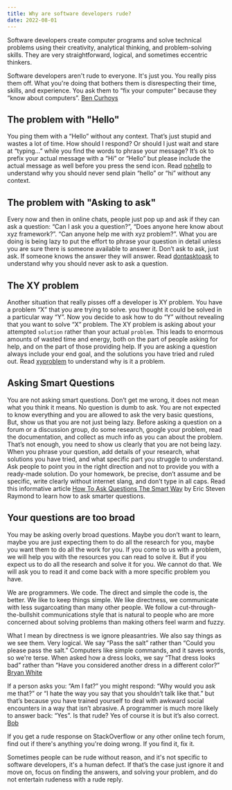 ```yaml
---
title: Why are software developers rude?
date: 2022-08-01
---
```


Software developers create computer programs and solve technical problems using their creativity, analytical thinking, and problem-solving skills. They are very straightforward, logical, and sometimes eccentric thinkers.

Software developers aren't rude to everyone. It's just you. You really piss them off. What you're doing that bothers them is disrespecting their time, skills, and experience. You ask them to “fix your computer” because they “know about computers”. [Ben Curhoys](https://qr.ae/pvurS5)

## The problem with "Hello"
You ping them with a “Hello” without any context. That’s just stupid and wastes a lot of time. How should I respond? Or should I just wait and stare at “typing…” while you find the words to phrase your message? It’s ok to prefix your actual message with a “Hi” or “Hello” but please include the actual message as well before you press the send icon. Read [nohello](https://nohello.net) to understand why you should never send plain “hello” or “hi” without any context.

## The problem with "Asking to ask"
Every now and then in online chats, people just pop up and ask if they can ask a question: “Can I ask you a question?”, “Does anyone here know about xyz framework?”. “Can anyone help me with xyz problem?”. What you are doing is being lazy to put the effort to phrase your question in detail unless you are sure there is someone available to answer it. Don’t ask to ask, just ask. If someone knows the answer they will answer. Read [dontasktoask](https://dontasktoask.com/ ) to understand why you should never ask to ask a question.

## The XY problem
Another situation that really pisses off a developer is XY problem. You have a problem “X” that you are trying to solve. you thought it could be solved in a particular way “Y”. Now you decide to ask how to do “Y” without revealing that you want to solve “X” problem. The XY problem is asking about your attempted `solution` rather than your actual `problem`. This leads to enormous amounts of wasted time and energy, both on the part of people asking for help, and on the part of those providing help. If you are asking a question always include your end goal, and the solutions you have tried and ruled out. Read [xyproblem](https://xyproblem.info/) to understand why is it a problem.

## Asking Smart Questions
You are not asking smart questions. Don’t get me wrong, it does not mean what you think it means. No question is dumb to ask. You are not expected to know everything and you are allowed to ask the very basic questions, But, show us that you are not just being lazy. Before asking a question on a forum or a discussion group, do some research, google your problem, read the documentation, and collect as much info as you can about the problem. That’s not enough, you need to show us clearly that you are not being lazy. When you phrase your question, add details of your research, what solutions you have tried, and what specific part you struggle to understand. Ask people to point you in the right direction and not to provide you with a ready-made solution. Do your homework, be precise, don’t assume and be specific, write clearly without internet slang, and don’t type in all caps. Read this informative article [How To Ask Questions The Smart Way](http://www.catb.org/esr/faqs/smart-questions.html) by Eric Steven Raymond to learn how to ask smarter questions.

## Your questions are too broad
You may be asking overly broad questions. Maybe you don’t want to learn, maybe you are just expecting them to do all the research for you, maybe you want them to do all the work for you. If you come to us with a problem, we will help you with the resources you can read to solve it. But if you expect us to do all the research and solve it for you. We cannot do that. We will ask you to read it and come back with a more specific problem you have.

We are programmers. We code. The direct and simple the code is, the better. We like to keep things simple. We like directness, we communicate with less sugarcoating than many other people. We follow a cut-through-the-bullshit communications style that is natural to people who are more concerned about solving problems than making others feel warm and fuzzy.

What I mean by directness is we ignore pleasantries. We also say things as we see them. Very logical. We say “Pass the salt” rather than “Could you please pass the salt.” Computers like simple commands, and it saves words, so we're terse. When asked how a dress looks, we say “That dress looks bad” rather than “Have you considered another dress in a different color?” [Bryan White](https://qr.ae/pvurJv)

If a person asks you: “Am I fat?” you might respond: “Why would you ask me that?” or “I hate the way you say that you shouldn’t talk like that.” but that’s because you have trained yourself to deal with awkward social encounters in a way that isn’t abrasive. A programmer is much more likely to answer back: “Yes”. Is that rude? Yes of course it is but it’s also correct. [Bob](https://qr.ae/pvurJS)

If you get a rude response on StackOverflow or any other online tech forum, find out if there's anything you're doing wrong. If you find it, fix it.

Sometimes people can be rude without reason, and it's not specific to software developers, it's a human defect. If that’s the case just ignore it and move on, focus on finding the answers, and solving your problem, and do not entertain rudeness with a rude reply.
